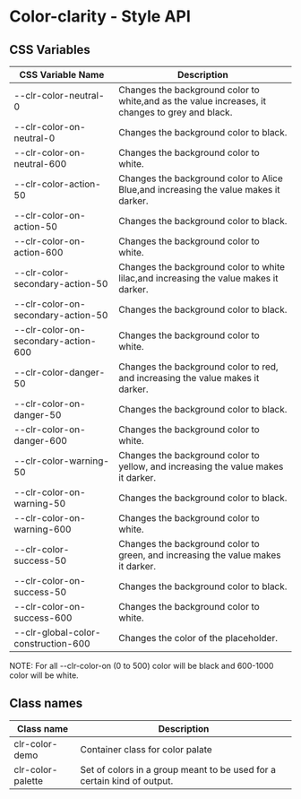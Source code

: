 # Color-clarity - Style API

## CSS Variables

| CSS Variable Name                         | Description                                    |
| ------------------------------------------| -----------------------------------------------|
| --clr-color-neutral-0 | Changes the background color to white,and as the value increases, it changes to grey and black.
| --clr-color-on-neutral-0   | Changes the background color to black.
| --clr-color-on-neutral-600 | Changes the background color to white.
| --clr-color-action-50      | Changes the background color to Alice Blue,and increasing the value makes it darker.
| --clr-color-on-action-50   | Changes the background color to black.
| --clr-color-on-action-600  | Changes the background color to white.
| --clr-color-secondary-action-50     | Changes the background color to white lilac,and increasing the value makes it darker.
| --clr-color-on-secondary-action-50  | Changes the background color to black.
| --clr-color-on-secondary-action-600 | Changes the background color to white.
| --clr-color-danger-50    | Changes the background color to red, and increasing the value makes it darker.
| --clr-color-on-danger-50  | Changes the background color to black.
| --clr-color-on-danger-600 | Changes the background color to white.
| --clr-color-warning-50    | Changes the background color to yellow, and increasing the value makes it darker.
| --clr-color-on-warning-50  | Changes the background color to black.
| --clr-color-on-warning-600 | Changes the background color to white.
| --clr-color-success-50     | Changes the background color to green, and increasing the value makes it darker.
| --clr-color-on-success-50  | Changes the background color to black.
| --clr-color-on-success-600 | Changes the background color to white.
| --clr-global-color-construction-600 | Changes the color of the placeholder.

NOTE: For all --clr-color-on (0 to 500) color will be black and 600-1000  color will be white.

## Class names

| Class name        | Description                                                            |
| ----------------- | ---------------------------------------------------------------------- |
| clr-color-demo    | Container class for color palate |
| clr-color-palette | Set of colors in a group meant to be used for a certain kind of output.|